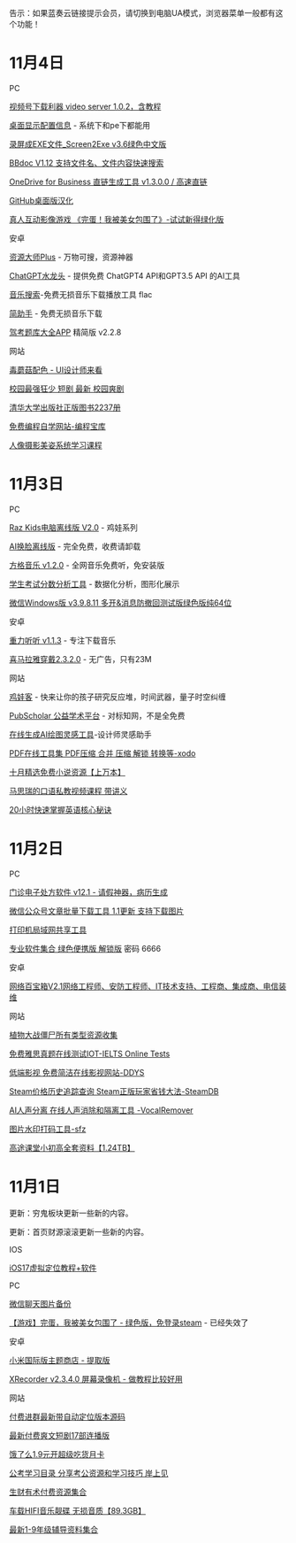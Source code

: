 告示：如果蓝奏云链接提示会员，请切换到电脑UA模式，浏览器菜单一般都有这个功能！

# 11月4日

PC

[视频号下载利器 video server 1.0.2，含教程](https://aming.lanzouj.com/ikEZQ1dn845a)

[桌面显示配置信息](https://aming.lanzouj.com/iNNfZ1dn7thg) - 系统下和pe下都能用

[录屏成EXE文件_Screen2Exe v3.6绿色中文版](https://aming.lanzouj.com/if4Tu1dn8jpa)

[BBdoc V1.12 支持文件名、文件内容快速搜索](https://aming.lanzouj.com/iFtJq1dn7wxa)

[OneDrive for Business 直链生成工具 v1.3.0.0 / 高速直链](https://aming.lanzouj.com/iHkzi1dn818f)

[GitHub桌面版汉化](https://desktop.github.com/release-notes)

[真人互动影像游戏 《完蛋！我被美女包围了》-试试新得绿化版](https://www.aliyundrive.com/s/WuWhDcFpxug)

安卓

[资源大师Plus](https://aming.lanzouj.com/ijwnb1dn80fg) - 万物可搜，资源神器

[ChatGPT水龙头](https://aming.lanzouj.com/i5oUm1dn84gb) - 提供免费 ChatGPT4 API和GPT3.5 API 的AI工具

[音乐搜索](https://aming.lanzouj.com/iR0CK1dn84lg)-免费无损音乐下载播放工具 flac

[简助手](https://aming.lanzouj.com/iybRf1dn84hc) - 免费无损音乐下载

[驾考题库大全APP](https://aming.lanzouj.com/i18PJ1dn851c) 精简版 v2.2.8

网站

[毒蘑菇配色 - UI设计师来看](https://color.dumogu.top/)

[校园最强狂少 短剧 最新 校园爽剧](https://www.aliyundrive.com/s/Kr6b9qnif7Z)

[清华大学出版社正版图书2237册](https://pan.quark.cn/s/fe38902c7820#/list/share)

[免费编程自学网站-编程宝库](http://www.codebaoku.com/)

[人像摄影美姿系统学习课程](https://pan.quark.cn/s/e9c795b9d85f#/list/share)

# 11月3日

PC

[Raz Kids电脑离线版 V2.0](https://qn1.runjiapp.com/Raz_Kids_PC.zip) - 鸡娃系列

[AI换脸离线版](https://docs.qq.com/doc/DTG5UYmRDdXJhQXFD) - 完全免费，收费请卸载

[方格音乐 v1.2.0](https://www.123pan.com/s/1Jh8Vv-f1D3v.html) - 全网音乐免费听，免安装版

[学生考试分数分析工具](https://aming.lanzouj.com/iNVPM1dkhlfi) - 数据化分析，图形化展示

[微信Windows版 v3.9.8.11 多开&消息防撤回测试版绿色版纯64位](https://www.aliyundrive.com/s/3xyyrVdMhb8)

安卓

[重力听听 v1.1.3](https://aming.lanzouj.com/idrsE1dkhfjg) - 专注下载音乐

[喜马拉雅穿戴2.3.2.0](https://aming.lanzouj.com/iokqh1dkhgha) - 无广告，只有23M

网站

[鸡娃客](https://www.jiwake.com/) - 快来让你的孩子研究反应堆，时间武器，量子时空纠缠

[PubScholar 公益学术平台](https://pubscholar.cn/) - 对标知网，不是全免费

[在线生成AI绘图灵感工具](https://www.aigenprompt.com/zh-CN)-设计师灵感助手

[PDF在线工具集 PDF压缩 合并 压缩 解锁 转换等-xodo](https://xodo.com/zh_cn/tools)

[十月精选免费小说资源【上万本】](https://pan.quark.cn/s/b5a983fe7346#/list/share)

[马思瑞的口语私教视频课程 带讲义](https://pan.quark.cn/s/19e49c538b48#/list/share)

[20小时快速掌握英语核心秘诀](https://pan.quark.cn/s/cf8d8a1b6fa1#/list/share)

# 11月2日

PC

[门诊电子处方软件 v12.1 - 请假神器，病历生成](https://aming.lanzouj.com/iqwJj1dgxdmj)

[微信公众号文章批量下载工具 1.1更新 支持下载图片](https://aming.lanzouj.com/iWk0O1dgx1te)

[打印机局域网共享工具](https://aming.lanzouj.com/i3WZQ1dgumyh)

[专业软件集合 绿色便携版 解锁版](https://www.123pan.com/s/yS8UVv-rkFed.html) 密码 6666

安卓

[网络百宝箱V2.1网络工程师、安防工程师、IT技术支持、工程商、集成商、电信装维](https://aming.lanzouj.com/i4v1S1dgurjc)

网站

[植物大战僵尸所有类型资源收集](http://jspvz.com/download.htm)

[免费雅思真题在线测试IOT-IELTS Online Tests](https://ieltsonlinetests.com/zh-hans/ielts-exam-library)

[低端影视 免费简洁在线影视网站-DDYS](https://ddys.pro/)

[Steam价格历史追踪查询 Steam正版玩家省钱大法-SteamDB](https://steamdb.info/)

[AI人声分离 在线人声消除和隔离工具 -VocalRemover](https://vocalremover.org/ch/)

[图片水印打码工具-sfz](https://joyqi.github.io/sfz/)

[高途课堂小初高全套资料【1.24TB】](https://pan.quark.cn/s/b4824cdd5942#/list/share)

# 11月1日

更新：穷鬼板块更新一些新的内容。

更新：首页财源滚滚更新一些新的内容。

IOS

[iOS17虚拟定位教程+软件](https://www.123pan.com/s/BXT9-J9GmH.html)

PC

[微信聊天图片备份](https://aming.lanzouj.com/i5HjK1ddf5yh)

[【游戏】完蛋，我被美女包围了 - 绿色版，免登录steam](https://pan.quark.cn/s/5682d0ddab54) - 已经失效了

安卓

[小米国际版主题商店 - 提取版](https://aming.lanzouj.com/i8Xnv1ddf4re)

[XRecorder v2.3.4.0 屏幕录像机 - 做教程比较好用](https://aming.lanzouj.com/i5e6i1ddf4jg)

网站

[付费进群最新带自动定位版本源码](https://aming.lanzouj.com/ixpD91ddf5xg)

[最新付费爽文短剧17部连播版](https://pan.quark.cn/s/2854fe4e7766#/list/share)

[饿了么1.9元开超级吃货月卡](https://picshack.net/ib/yIDcYMou6O.png)

[公考学习目录 分享考公资源和学习技巧 岸上见](https://www.kdocs.cn/l/ctYoDB9lU4o9)

[生财有术付费资源集合](https://pan.quark.cn/s/1f6a69a6f288#/list/share)

[车载HIFI音乐靓碟 无损音质【89.3GB】](https://pan.quark.cn/s/7e599ca245da#/list/share)

[最新1-9年级辅导资料集合](https://pan.quark.cn/s/10f0173ba137#/list/share)